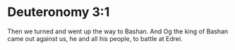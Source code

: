 # Deuteronomy 3:1

Then we turned and went up the way to Bashan. And Og the king of Bashan came out against us, he and all his people, to battle at Edrei.
